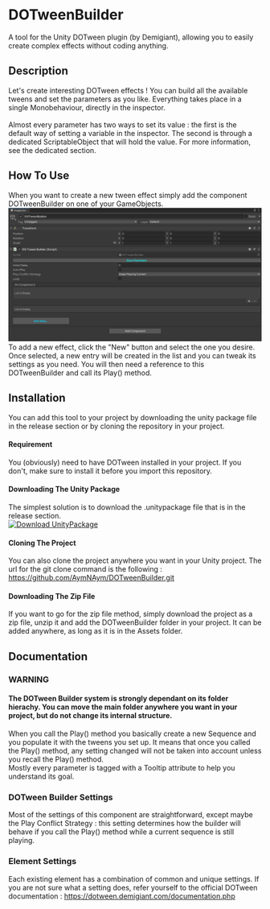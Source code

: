 # DOTweenBuilder
A tool for the Unity DOTween plugin (by Demigiant), allowing you to easily create complex effects without coding anything.

## Description
Let's create interesting DOTween effects ! You can build all the available tweens and set the parameters as you like.
Everything takes place in a single Monobehaviour, directly in the inspector.
<br><br>
Almost every parameter has two ways to set its value : the first is the default way of setting a variable in the inspector. The second is through a dedicated ScriptableObject that will hold the value. For more information, see the dedicated section.

## How To Use
When you want to create a new tween effect simply add the component DOTweenBuilder on one of your GameObjects.
<br>
![Mon Image](https://github.com/AymNAym/DOTweenBuilderImages/blob/main/DOTweenBuilder.png)
To add a new effect, click the "New" button and select the one you desire. Once selected, a new entry will be created in
the list and you can tweak its settings as you need. You will then need a reference to this DOTweenBuilder and call its Play() method.

## Installation
You can add this tool to your project by downloading the unity package file in the release section or by cloning the repository in your project.

#### Requirement
You (obviously) need to have DOTween installed in your project. If you don't, make sure to install it before you import this repository.

#### Downloading The Unity Package
The simplest solution is to download the .unitypackage file that is in the release section.
<br>
[![Download UnityPackage](https://img.shields.io/badge/download-unitypackage-blue.svg)](https://github.com/AymNAym/DOTweenBuilder/releases/download/v1.0.0/DOTweenBuilder-1.0.0.unitypackage)

#### Cloning The Project
You can also clone the project anywhere you want in your Unity project. The url for the git clone command is the following : https://github.com/AymNAym/DOTweenBuilder.git

#### Downloading The Zip File
If you want to go for the zip file method, simply download the project as a zip file, unzip it and add the DOTweenBuilder folder in your project. It can be added anywhere, as long as it is in the Assets folder.

## Documentation
### WARNING
#### The DOTween Builder system is strongly dependant on its folder hierachy. You can move the main folder anywhere you want in your project, but do not change its internal structure.
When you call the Play() method you basically create a new Sequence and you populate it with the tweens you set up. It means that once you called the Play() method, any setting changed will not be taken into account unless you recall the Play() method.
<br>
Mostly every parameter is tagged with a Tooltip attribute to help you understand its goal.

### DOTween Builder Settings
Most of the settings of this component are straightforward, except maybe the Play Conflict Strategy : this setting determines how the builder will behave if you call the Play() method while a current sequence is still playing.

### Element Settings
Each existing element has a combination of common and unique settings. If you are not sure what a setting does, refer yourself to the official DOTween documentation : https://dotween.demigiant.com/documentation.php
